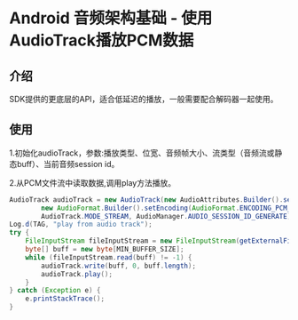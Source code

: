 # Android 音频架构基础 - 使用AudioTrack播放PCM数据

## 介绍

SDK提供的更底层的API，适合低延迟的播放，一般需要配合解码器一起使用。

## 使用

1.初始化audioTrack，参数:播放类型、位宽、音频帧大小、流类型（音频流或静态buff）、当前音频session id。

2.从PCM文件流中读取数据,调用play方法播放。

```java
AudioTrack audioTrack = new AudioTrack(new AudioAttributes.Builder().setLegacyStreamType(AudioManager.STREAM_MUSIC).build(),
        new AudioFormat.Builder().setEncoding(AudioFormat.ENCODING_PCM_16BIT).build(), MIN_BUFFER_SIZE,
        AudioTrack.MODE_STREAM, AudioManager.AUDIO_SESSION_ID_GENERATE);
Log.d(TAG, "play from audio track");
try {
    FileInputStream fileInputStream = new FileInputStream(getExternalFilesDir(Environment.DIRECTORY_MUSIC) + AUDIO_RECORD_FILE_NAME + timestamp + ".pcm");
    byte[] buff = new byte[MIN_BUFFER_SIZE];
    while (fileInputStream.read(buff) != -1) {
        audioTrack.write(buff, 0, buff.length);
        audioTrack.play();
    }
} catch (Exception e) {
    e.printStackTrace();
}
```
